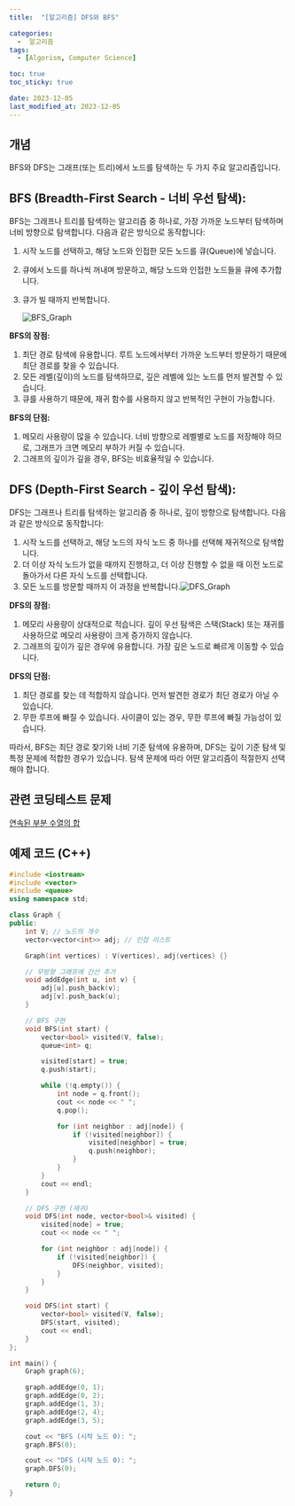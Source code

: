 ```yaml
---
title:  "[알고리즘] DFS와 BFS" 

categories:
  -  알고리즘
tags:
  - [Algorism, Computer Science]

toc: true
toc_sticky: true

date: 2023-12-05
last_modified_at: 2023-12-05
---
```


## 개념

BFS와 DFS는 그래프(또는 트리)에서 노드를 탐색하는 두 가지 주요 알고리즘입니다.

## BFS (Breadth-First Search - 너비 우선 탐색):

BFS는 그래프나 트리를 탐색하는 알고리즘 중 하나로, 가장 가까운 노드부터 탐색하며 너비 방향으로 탐색합니다. 다음과 같은 방식으로 동작합니다:

1. 시작 노드를 선택하고, 해당 노드와 인접한 모든 노드를 큐(Queue)에 넣습니다.

2. 큐에서 노드를 하나씩 꺼내며 방문하고, 해당 노드와 인접한 노드들을 큐에 추가합니다.

3. 큐가 빌 때까지 반복합니다.

   ![BFS_Graph](../../images/2023-12-08-Algorism-02/BFS_Graph.gif)

**BFS의 장점:**

1. 최단 경로 탐색에 유용합니다. 루트 노드에서부터 가까운 노드부터 방문하기 때문에 최단 경로를 찾을 수 있습니다.
2. 모든 레벨(깊이)의 노드를 탐색하므로, 깊은 레벨에 있는 노드를 먼저 발견할 수 있습니다.
3. 큐를 사용하기 때문에, 재귀 함수를 사용하지 않고 반복적인 구현이 가능합니다.

**BFS의 단점:**

1. 메모리 사용량이 많을 수 있습니다. 너비 방향으로 레벨별로 노드를 저장해야 하므로, 그래프가 크면 메모리 부하가 커질 수 있습니다.
2. 그래프의 깊이가 깊을 경우, BFS는 비효율적일 수 있습니다.

## DFS (Depth-First Search - 깊이 우선 탐색):

DFS는 그래프나 트리를 탐색하는 알고리즘 중 하나로, 깊이 방향으로 탐색합니다. 다음과 같은 방식으로 동작합니다:

1. 시작 노드를 선택하고, 해당 노드의 자식 노드 중 하나를 선택해 재귀적으로 탐색합니다.
2. 더 이상 자식 노드가 없을 때까지 진행하고, 더 이상 진행할 수 없을 때 이전 노드로 돌아가서 다른 자식 노드를 선택합니다.
3. 모든 노드를 방문할 때까지 이 과정을 반복합니다.![DFS_Graph](../../images/2023-12-08-Algorism-02/DFS_Graph.gif)

**DFS의 장점:**

1. 메모리 사용량이 상대적으로 적습니다. 깊이 우선 탐색은 스택(Stack) 또는 재귀를 사용하므로 메모리 사용량이 크게 증가하지 않습니다.
2. 그래프의 깊이가 깊은 경우에 유용합니다. 가장 깊은 노드로 빠르게 이동할 수 있습니다.

**DFS의 단점:**

1. 최단 경로를 찾는 데 적합하지 않습니다. 먼저 발견한 경로가 최단 경로가 아닐 수 있습니다.
2. 무한 루프에 빠질 수 있습니다. 사이클이 있는 경우, 무한 루프에 빠질 가능성이 있습니다.

따라서, BFS는 최단 경로 찾기와 너비 기준 탐색에 유용하며, DFS는 깊이 기준 탐색 및 특정 문제에 적합한 경우가 있습니다. 탐색 문제에 따라 어떤 알고리즘이 적절한지 선택해야 합니다.



## 관련 코딩테스트 문제
[연속된 부분 수열의 합](https://onethingchanged.github.io/posts/ch03/)

## 예제 코드 (C++)

```c++
#include <iostream>
#include <vector>
#include <queue>
using namespace std;

class Graph {
public:
    int V; // 노드의 개수
    vector<vector<int>> adj; // 인접 리스트

    Graph(int vertices) : V(vertices), adj(vertices) {}

    // 무방향 그래프에 간선 추가
    void addEdge(int u, int v) {
        adj[u].push_back(v);
        adj[v].push_back(u);
    }

    // BFS 구현
    void BFS(int start) {
        vector<bool> visited(V, false);
        queue<int> q;

        visited[start] = true;
        q.push(start);

        while (!q.empty()) {
            int node = q.front();
            cout << node << " ";
            q.pop();

            for (int neighbor : adj[node]) {
                if (!visited[neighbor]) {
                    visited[neighbor] = true;
                    q.push(neighbor);
                }
            }
        }
        cout << endl;
    }

    // DFS 구현 (재귀)
    void DFS(int node, vector<bool>& visited) {
        visited[node] = true;
        cout << node << " ";

        for (int neighbor : adj[node]) {
            if (!visited[neighbor]) {
                DFS(neighbor, visited);
            }
        }
    }

    void DFS(int start) {
        vector<bool> visited(V, false);
        DFS(start, visited);
        cout << endl;
    }
};

int main() {
    Graph graph(6);

    graph.addEdge(0, 1);
    graph.addEdge(0, 2);
    graph.addEdge(1, 3);
    graph.addEdge(2, 4);
    graph.addEdge(3, 5);

    cout << "BFS (시작 노드 0): ";
    graph.BFS(0);

    cout << "DFS (시작 노드 0): ";
    graph.DFS(0);

    return 0;
}
```



<script src="https://utteranc.es/client.js"
        repo="OneThingChanged/OneThingChanged.github.io"
        issue-term="pathname"
        label="utterances"
        theme="github-dark"
        crossorigin="anonymous"
        async>
</script>
